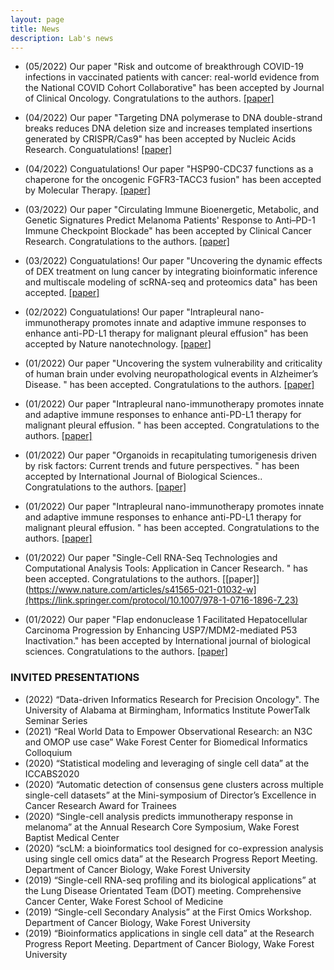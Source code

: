 ```yaml
---
layout: page
title: News
description: Lab's news
---
```


* (05/2022) Our paper "Risk and outcome of breakthrough COVID-19 infections in vaccinated patients with cancer: real-world evidence from the National COVID Cohort Collaborative" has been accepted by Journal of Clinical Oncology. Congratulations to the authors. [[paper]](https://www.ncbi.nlm.nih.gov/pmc/articles/PMC9061155/)

* (04/2022) Our paper "Targeting DNA polymerase to DNA double-strand breaks reduces DNA deletion size and increases templated insertions generated by CRISPR/Cas9" has been accepted by Nucleic Acids Research. Conguatulations! [[paper]](https://academic.oup.com/nar/article/50/7/3944/6552087?login=false)

* (04/2022) Conguatulations! Our paper "HSP90-CDC37 functions as a chaperone for the oncogenic FGFR3-TACC3 fusion" has been accepted by Molecular Therapy. [[paper]](https://www.sciencedirect.com/science/article/abs/pii/S1525001622000922?casa_token=uYa8siR5sogAAAAA:IbdsxGPdqbBEvC9hn_AZVu3SYTvUXOb7w-086fVYCvzDN7yrNEirul4Du-toxF-GUfoQlUdDiQ)

* (03/2022) Our paper "Circulating Immune Bioenergetic, Metabolic, and Genetic Signatures Predict Melanoma Patients' Response to Anti–PD-1 Immune Checkpoint Blockade" has been accepted by Clinical Cancer Research. Congratulations to the authors. [[paper]](https://aacrjournals.org/clincancerres/article-abstract/28/6/1192/682031/Circulating-Immune-Bioenergetic-Metabolic-and)

* (03/2022) Conguatulations! Our paper "Uncovering the dynamic effects of DEX treatment on lung cancer by integrating bioinformatic inference and multiscale modeling of scRNA-seq and proteomics data" has been accepted. [[paper]](https://arxiv.org/abs/2203.00743)

* (02/2022) Conguatulations! Our paper "Intrapleural nano-immunotherapy promotes innate and adaptive immune responses to enhance anti-PD-L1 therapy for malignant pleural effusion" has been accepted by Nature nanotechnology. [[paper]](https://www.nature.com/articles/s41565-021-01032-w)

* (01/2022) Our paper "Uncovering the system vulnerability and criticality of human brain under evolving neuropathological events in Alzheimer’s Disease. " has been accepted. Congratulations to the authors. [[paper]](https://arxiv.org/abs/2201.08941)

* (01/2022) Our paper "Intrapleural nano-immunotherapy promotes innate and adaptive immune responses to enhance anti-PD-L1 therapy for malignant pleural effusion. " has been accepted. Congratulations to the authors. [[paper]](https://www.nature.com/articles/s41565-021-01032-w)

* (01/2022) Our paper "Organoids in recapitulating tumorigenesis driven by risk factors: Current trends and future perspectives. " has been accepted by International Journal of Biological Sciences.. Congratulations to the authors. [[paper]](https://www.ncbi.nlm.nih.gov/pmc/articles/PMC9066109/)

* (01/2022) Our paper "Intrapleural nano-immunotherapy promotes innate and adaptive immune responses to enhance anti-PD-L1 therapy for malignant pleural effusion. " has been accepted. Congratulations to the authors. [[paper]](https://www.nature.com/articles/s41565-021-01032-w)

* (01/2022) Our paper "Single-Cell RNA-Seq Technologies and Computational Analysis Tools: Application in Cancer Research. " has been accepted. Congratulations to the authors. [[paper]](https://www.nature.com/articles/s41565-021-01032-w](https://link.springer.com/protocol/10.1007/978-1-0716-1896-7_23)

* (01/2022) Our paper "Flap endonuclease 1 Facilitated Hepatocellular Carcinoma Progression by Enhancing USP7/MDM2-mediated P53 Inactivation." has been accepted by International journal of biological sciences. Congratulations to the authors. [[paper]](https://www.ncbi.nlm.nih.gov/pmc/articles/PMC8771828/)

### INVITED PRESENTATIONS
* (2022) “Data-driven Informatics Research for Precision Oncology". The University of Alabama at Birmingham, Informatics Institute PowerTalk Seminar Series
* (2021) “Real World Data to Empower Observational Research: an N3C and OMOP use case” Wake Forest Center for Biomedical Informatics Colloquium
* (2020) “Statistical modeling and leveraging of single cell data” at the ICCABS2020
* (2020) “Automatic detection of consensus gene clusters across multiple single-cell datasets” at the Mini-symposium of Director’s Excellence in Cancer Research Award for Trainees
* (2020) “Single-cell analysis predicts immunotherapy response in melanoma” at the Annual Research Core Symposium, Wake Forest Baptist Medical Center
* (2020) “scLM: a bioinformatics tool designed for co-expression analysis using single cell omics data” at the Research Progress Report Meeting. Department of Cancer Biology, Wake Forest University
* (2019) “Single-cell RNA-seq profiling and its biological applications” at the Lung Disease Orientated Team (DOT) meeting. Comprehensive Cancer Center, Wake Forest School of Medicine
* (2019) “Single-cell Secondary Analysis” at the First Omics Workshop. Department of Cancer Biology, Wake Forest University
* (2019) “Bioinformatics applications in single cell data” at the Research Progress Report Meeting. Department of Cancer Biology, Wake Forest University
